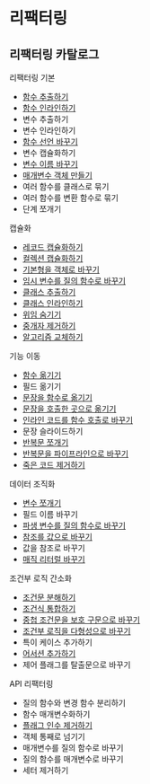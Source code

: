 # 리팩터링

## 리팩터링 카탈로그

리팩터링 기본

- [함수 추출하기](./catalogs/extract-function.md)
- [함수 인라인하기](./catalogs/inline-function.md)
- 변수 추출하기
- 변수 인라인하기
- [함수 선언 바꾸기](./catalogs/change-function-declaration.md)
- 변수 캡슐화하기
- [변수 이름 바꾸기](./catalogs/rename-variable.md)
- [매개변수 객체 만들기](./catalogs/introduce-parameter-object.md)
- 여러 함수를 클래스로 묶기
- 여러 함수를 변환 함수로 묶기
- 단계 쪼개기

캡슐화

- [레코드 캡슐화하기](./catalogs/encapsulate-record.md)
- [컬렉션 캡슐화하기](./catalogs/encapsulate-collection.md)
- [기본형을 객체로 바꾸기](./catalogs/replace-primitive-with-object.md)
- [임시 변수를 질의 함수로 바꾸기](./catalogs/replace-temp-with-query.md)
- [클래스 추출하기](./catalogs/extract-function.md)
- [클래스 인라인하기](./catalogs/inline-class.md)
- [위임 숨기기](./catalogs/hide-delegate.md)
- [중개자 제거하기](./catalogs/remove-intermediary.md)
- [알고리즘 교체하기](./catalogs/substitute-algorithm.md)

기능 이동

- [함수 옮기기](./catalogs/move-function.md)
- 필드 옮기기
- [문장을 함수로 옮기기](./catalogs/move-statements-into-function.md)
- [문장을 호출한 곳으로 옮기기](./catalogs/move-statements-to-callers.md)
- [인라인 코드를 함수 호출로 바꾸기](./catalogs/replace-inline-code-with-function-call.md)
- 문장 슬라이드하기
- [반복문 쪼개기](./catalogs/split-loop.md)
- [반복문을 파이프라인으로 바꾸기](./catalogs/replace-loop-with-pipeline.md)
- [죽은 코드 제거하기](./catalogs/remove-dead-code.md)

데이터 조직화

- [변수 쪼개기](./catalogs/split-variable.md)
- 필드 이름 바꾸기
- [파생 변수를 질의 함수로 바꾸기](./catalogs/replace-derived-variable-with-query.md)
- [참조를 값으로 바꾸기](./catalogs/change-reference-to-value.md)
- 값을 참조로 바꾸기
- [매직 리터럴 바꾸기](./catalogs/replace-magic-literal.md)

조건부 로직 간소화
- [조건문 분해하기](./catalogs/decompose-conditional.md)
- [조건식 통합하기](./catalogs/consolidate-conditional-expression.md)
- [중첩 조건문을 보호 구문으로 바꾸기](./catalogs/replace-nested-conditional-with-guard-clasuses.md)
- [조건부 로직을 다형성으로 바꾸기](replace-conditional-with-polymorphism.md)
- 특이 케이스 추가하기
- [어서션 추가하기](./catalogs/introduce-assertion.md)
- 제어 플래그를 탈출문으로 바꾸기

API 리팩터링

- 질의 함수와 변경 함수 분리하기
- 함수 매개변수화하기
- [플래그 인수 제거하기](./catalogs/remove-flag-argument.md)
- 객체 통째로 넘기기
- 매개변수를 질의 함수로 바꾸기
- 질의 함수를 매개변수로 바꾸기
- 세터 제거하기
